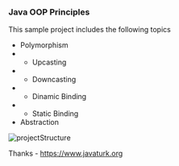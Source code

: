 ### Java OOP Principles  

This sample project includes the following topics
- Polymorphism
- - Upcasting
- - Downcasting
- - Dinamic Binding
- - Static Binding
- Abstraction

![projectStructure](https://user-images.githubusercontent.com/38321947/216340477-4368d3c3-ceee-41ef-bfbf-8cc24a1f1098.JPG)

Thanks - https://www.javaturk.org



